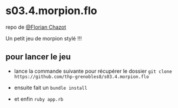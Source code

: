 # s03.4.morpion.flo

repo de <a href="https://thehackingproject.slack.com/messages/UHFNBN79D/">@Florian Chazot</a>

Un petit jeu de morpion stylé !!!

## pour lancer le jeu

- lance la commande suivante pour récupérer le dossier `git clone https://github.com/thp-grenobles8/s03.4.morpion.flo`

- ensuite fait un `bundle install`

- et enfin `ruby app.rb` 
